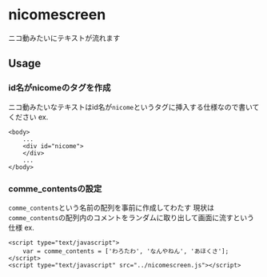 # nicomescreen
ニコ動みたいにテキストが流れます

## Usage

### id名がnicomeのタグを作成
ニコ動みたいなテキストはid名が`nicome`というタグに挿入する仕様なので書いてください
ex.
```
<body>
    ...
    <div id="nicome">
    </div>
    ...
</body>
```

### comme_contentsの設定
`comme_contents`という名前の配列を事前に作成してわたす
現状は`comme_contents`の配列内のコメントをランダムに取り出して画面に流すという仕様
ex.
```
<script type="text/javascript">
    var = comme_contents = ['わろたわ', 'なんやねん', 'あほくさ'];
</script>
<script type="text/javascript" src="../nicomescreen.js"></script>
```

